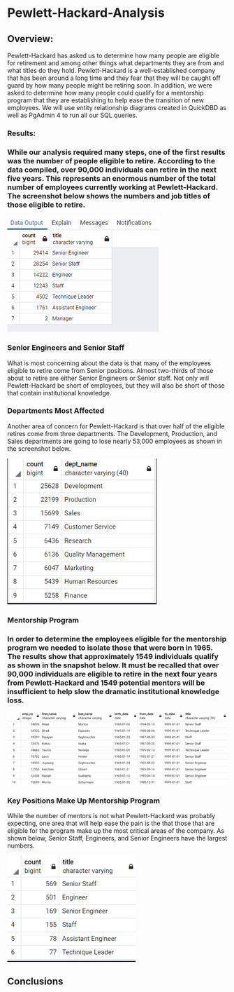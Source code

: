 # Pewlett-Hackard-Analysis
## Overview:
Pewlett-Hackard has asked us to determine how many people are eligible for retirement and among other things what departments they are from and what titles do they hold. Pewlett-Hackard is a well-established company that has been around a long time and they fear that they will be caught off guard by how many people might be retiring soon. In addition, we were asked to determine how many people could qualify for a mentorship program that they are establishing to help ease the transition of new employees. We will use entity relationship diagrams created in QuickDBD as well as PgAdmin 4 to run all our SQL queries.

### Results:
### While our analysis required many steps, one of the first results was the number of people eligible to retire. According to the data compiled, over 90,000 individuals can retire in the next five years. This represents an enormous number of the total number of employees currently working at Pewlett-Hackard. The screenshot below shows the numbers and job titles of those eligible to retire. 

![retiring_titles.png](https://github.com/Brooks2210/Pewlett-Hackard-Analysis/blob/main/Data/retiring_titles.png)

### Senior Engineers and Senior Staff

What is most concerning about the data is that many of the employees eligible to retire come from Senior positions. Almost two-thirds of those about to retire are either Senior Engineers or Senior staff. Not only will Pewlett-Hackard be short of employees, but they will also be short of those that contain institutional knowledge.  

### Departments Most Affected

Another area of concern for Pewlett-Hackard is that over half of the eligible retires come from three departments. The Development, Production, and Sales departments are going to lose nearly 53,000 employees as shown in the screenshot below.

![departments_affected.png](https://github.com/Brooks2210/Pewlett-Hackard-Analysis/blob/main/Data/departments_affected.png)

### Mentorship Program

### In order to determine the employees eligible for the mentorship program we needed to isolate those that were born in 1965. The results show that approximately 1549 individuals qualify as shown in the snapshot below. It must be recalled that over 90,000 individuals are eligible to retire in the next four years from Pewlett-Hackard and 1549 potential mentors will be insufficient to help slow the dramatic institutional knowledge loss.

![mentorship_eligibility.png](https://github.com/Brooks2210/Pewlett-Hackard-Analysis/blob/main/Data/mentorship_eligibility.png)

### Key Positions Make Up Mentorship Program

While the number of mentors is not what Pewlett-Hackard was probably expecting, one area that will help ease the pain is the that those that are eligible for the program make up the most critical areas of the company. As shown below, Senior Staff, Engineers, and Senior Engineers have the largest numbers.

![mentorship_title.png](https://github.com/Brooks2210/Pewlett-Hackard-Analysis/blob/main/Data/mentorship_titles.png)

## Conclusions

